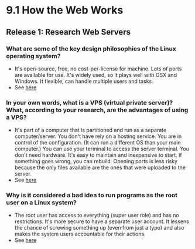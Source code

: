 # 9.1 How the Web Works
## Release 1: Research Web Servers
### What are some of the key design philosophies of the Linux operating system?
* It's open-source, free, no cost-per-license for machine. Lots of ports are available for use. It's widely used, so it plays well with OSX and Windows. It flexible, can handle multiple users and tasks.
* See [here](http://www.catb.org/esr/writings/taoup/html/ch01s06.html "Basics of the Unix Philosophy")

### In your own words, what is a VPS (virtual private server)? What, according to your research, are the advantages of using a VPS?
* It's part of a computer that is partitioned and run as a separate computer/server. You don't have rely on a hosting service. You are in control of the configuration. (It can run a different OS than your main computer.) You can use your terminal to access the server terminal. You don't need hardware. It's easy to maintain and inexpensive to start. If something goes wrong, you can rebuild. Opening ports is less risky because the only files available are the ones that were uploaded to the server.
* See [here](https://en.wikipedia.org/wiki/Virtual_private_server "Virtual private server from Wikipedia, the free encyclopedia")

### Why is it considered a bad idea to run programs as the root user on a Linux system?
* The root user has access to everything (super user role) and has no restrictions. It's more secure to have a separate user account. It lessens the chance of screwing something up (even from just a typo) and also makes the system users accountable for their actions.
* See [here](http://www.tldp.org/LDP/lame/LAME/linux-admin-made-easy/root-account.html "Linux Administration Made Easy")